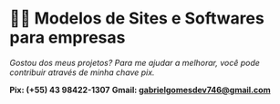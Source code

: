 # 👨‍💻 Modelos de Sites e Softwares para empresas
   
    

  *Gostou dos meus projetos? Para me ajudar a melhorar, você pode contribuir através de minha chave pix.*
   
**Pix: (+55) 43 98422-1307**
**Gmail: gabrielgomesdev746@gmail.com**